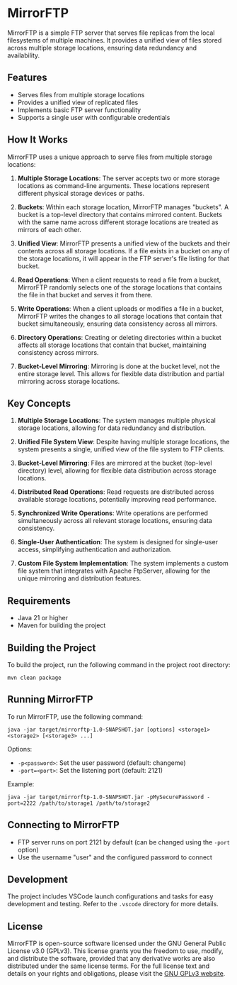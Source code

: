# MirrorFTP

MirrorFTP is a simple FTP server that serves file replicas from the local filesystems of multiple machines. It provides a unified view of files stored across multiple storage locations, ensuring data redundancy and availability.

## Features

- Serves files from multiple storage locations
- Provides a unified view of replicated files
- Implements basic FTP server functionality
- Supports a single user with configurable credentials

## How It Works

MirrorFTP uses a unique approach to serve files from multiple storage locations:

1. **Multiple Storage Locations**: The server accepts two or more storage locations as command-line arguments. These locations represent different physical storage devices or paths.

2. **Buckets**: Within each storage location, MirrorFTP manages "buckets". A bucket is a top-level directory that contains mirrored content. Buckets with the same name across different storage locations are treated as mirrors of each other.

3. **Unified View**: MirrorFTP presents a unified view of the buckets and their contents across all storage locations. If a file exists in a bucket on any of the storage locations, it will appear in the FTP server's file listing for that bucket.

4. **Read Operations**: When a client requests to read a file from a bucket, MirrorFTP randomly selects one of the storage locations that contains the file in that bucket and serves it from there.

5. **Write Operations**: When a client uploads or modifies a file in a bucket, MirrorFTP writes the changes to all storage locations that contain that bucket simultaneously, ensuring data consistency across all mirrors.

6. **Directory Operations**: Creating or deleting directories within a bucket affects all storage locations that contain that bucket, maintaining consistency across mirrors.

7. **Bucket-Level Mirroring**: Mirroring is done at the bucket level, not the entire storage level. This allows for flexible data distribution and partial mirroring across storage locations.

## Key Concepts

1. **Multiple Storage Locations**: The system manages multiple physical storage locations, allowing for data redundancy and distribution.

2. **Unified File System View**: Despite having multiple storage locations, the system presents a single, unified view of the file system to FTP clients.

3. **Bucket-Level Mirroring**: Files are mirrored at the bucket (top-level directory) level, allowing for flexible data distribution across storage locations.

4. **Distributed Read Operations**: Read requests are distributed across available storage locations, potentially improving read performance.

5. **Synchronized Write Operations**: Write operations are performed simultaneously across all relevant storage locations, ensuring data consistency.

6. **Single-User Authentication**: The system is designed for single-user access, simplifying authentication and authorization.

7. **Custom File System Implementation**: The system implements a custom file system that integrates with Apache FtpServer, allowing for the unique mirroring and distribution features.

## Requirements

- Java 21 or higher
- Maven for building the project

## Building the Project

To build the project, run the following command in the project root directory:

```
mvn clean package
```

## Running MirrorFTP

To run MirrorFTP, use the following command:

```
java -jar target/mirrorftp-1.0-SNAPSHOT.jar [options] <storage1> <storage2> [<storage3> ...]
```

Options:
- `-p<password>`: Set the user password (default: changeme)
- `-port=<port>`: Set the listening port (default: 2121)

Example:
```
java -jar target/mirrorftp-1.0-SNAPSHOT.jar -pMySecurePassword -port=2222 /path/to/storage1 /path/to/storage2
```

## Connecting to MirrorFTP

- FTP server runs on port 2121 by default (can be changed using the `-port` option)
- Use the username "user" and the configured password to connect

## Development

The project includes VSCode launch configurations and tasks for easy development and testing. Refer to the `.vscode` directory for more details.

## License

MirrorFTP is open-source software licensed under the GNU General Public License v3.0 (GPLv3). This license grants you the freedom to use, modify, and distribute the software, provided that any derivative works are also distributed under the same license terms. For the full license text and details on your rights and obligations, please visit the [GNU GPLv3 website](https://www.gnu.org/licenses/gpl-3.0.html).
